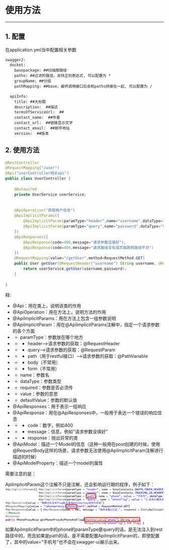 # 使用方法
- - -
## 1. 配置
在application.yml当中配置相关参数
```
swagger2:
  docket:
    basepackage: ##扫描报路径
    paths: ##过滤的路径，支持正则表达式, 可以配置为 * 
    groupName: ##分组
    pathMapping: ##base，最终调用接口后会和paths拼接在一起, 可以配置为 / 

  apiInfo:
    title: ##大标题
    description:  ##描述
    termsOfServiceUrl:  ##
    contact_name:  ##作者
    contact_url:  ##链接显示文字
    contact_email:  ##邮件地址
    version:  ##版本
```

## 2. 使用方法

```java
@RestController
@RequestMapping("/user")
@Api("userController相关api")
public class UserController {

    @Autowired
    private UserService userService;
    

    @ApiOperation("获取用户信息")
    @ApiImplicitParams({
        @ApiImplicitParam(paramType="header",name="username",dataType="String",required=true,value="用户的姓名",defaultValue="zhaojigang"),
        @ApiImplicitParam(paramType="query",name="password",dataType="String",required=true,value="用户的密码",defaultValue="wangna")
    })
    @ApiResponses({
        @ApiResponse(code=400,message="请求参数没填好"),
        @ApiResponse(code=404,message="请求路径没有或页面跳转路径不对")
    })
    @RequestMapping(value="/getUser",method=RequestMethod.GET)
    public User getUser(@RequestHeader("username") String username, @RequestParam("password") String password) {
        return userService.getUser(username,password);
    }
   
}
```
释:
* @Api：用在类上，说明该类的作用
* @ApiOperation：用在方法上，说明方法的作用
* @ApiImplicitParams：用在方法上包含一组参数说明
* @ApiImplicitParam：用在@ApiImplicitParams注解中，指定一个请求参数的各个方面
* * paramType：参数放在哪个地方
* * * header-->请求参数的获取：@RequestHeader
* * * query-->请求参数的获取：@RequestParam
* * * path（用于restful接口）-->请求参数的获取：@PathVariable
* * * body（不常用）
* * * form（不常用）
* * name：参数名
* * dataType：参数类型
* * required：参数是否必须传
* * value：参数的意思
* * defaultValue：参数的默认值
* @ApiResponses：用于表示一组响应
* @ApiResponse：用在@ApiResponses中，一般用于表达一个错误的响应信息
* * * code：数字，例如400
* * * message：信息，例如"请求参数没填好"
* * * response：抛出异常的类
* @ApiModel：描述一个Model的信息（这种一般用在post创建的时候，使用@RequestBody这样的场景，请求参数无法使用@ApiImplicitParam注解进行描述的时候）
* @ApiModelProperty：描述一个model的属性

需要注意的是：

ApiImplicitParam这个注解不只是注解，还会影响运行期的程序，例子如下：
 ![Alt text](./img/1.png)
如果ApiImplicitParam中的phone的paramType是query的话，是无法注入到rest路径中的，而且如果是path的话，是不需要配置ApiImplicitParam的，即使配置了，其中的value="手机号"也不会在swagger-ui展示出来。